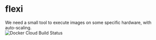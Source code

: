 # flexi
We need a small tool to execute images on some specific hardware, with auto-scaling.  
![Docker Cloud Build Status](https://img.shields.io/docker/cloud/build/danielmorandini/echo64?label=docker%20build%20echo64)
